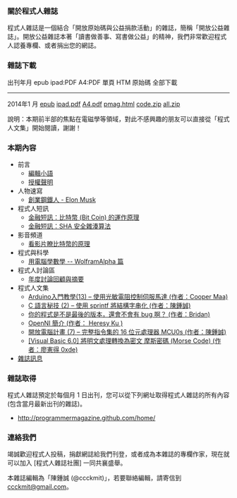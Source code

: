 ### 關於程式人雜誌

程式人雜誌是一個結合「開放原始碼與公益捐款活動」的雜誌，簡稱「開放公益雜誌」。開放公益雜誌本著「讀書做善事、寫書做公益」的精神，我們非常歡迎程式人認養專欄、或者捐出您的網誌。

### 雜誌下載

出刊年月       epub           ipad:PDF      A4:PDF     單頁 HTM     原始碼      全部下載
------------   ----------     -----------   --------   -----------  ----------  -------------
2014年1 月     [epub]         [ipad.pdf]    [A4.pdf]   [pmag.html]  [code.zip]  [all.zip]

說明：本期前半部的焦點在電磁學等領域，對此不感興趣的朋友可以直接從「程式人文集」開始閱讀，謝謝！

### 本期內容
* 前言
    * [編輯小語](editor.html)
    * [授權聲明](license.html)
* 人物速寫
    * [創業鋼鐵人 - Elon Musk](people1.html)
* 程式人短訊
    * [金融短訊：比特幣 (Bit Coin) 的運作原理](message1.html)
    * [金融短訊：SHA 安全雜湊算法](message2.html)
* 影音頻道
    * [看影片瞭比特幣的原理](video1.html)
* 程式與科學
    * [用電腦學數學 -- WolframAlpha 篇](science1.html)
* 程式人討論區
    * [年度討論回顧與摘要](discuss1.html)
* 程式人文集
    * [Arduino入門教學(13) – 使用光敏電阻控制伺服馬達 (作者：Cooper Maa)](article1.html)
    * [C 語言秘技 (2) – 使用 sprintf 將結構字串化 (作者：陳鍾誠)](article2.html)
    * [你的程式是不是最後的版本，還會不會有 bug 啊？ (作者：Bridan)](article3.html)
    * [OpenNI 簡介 (作者： Heresy Ku )](article4.html)
    * [開放電腦計畫 (7) – 完整指令集的 16 位元處理器 MCU0s (作者：陳鍾誠)](article5.html)
    * [[Visual Basic 6.0] 將明文處理轉換為密文 摩斯密碼 (Morse Code) (作者：廖憲得 0xde)](article6.html)
* [雜誌訊息](info.html)

### 雜誌取得

程式人雜誌預定於每個月 1 日出刊，您可以從下列網址取得程式人雜誌的所有內容 (包含當月最新出刊的雜誌)。

* <http://programmermagazine.github.com/home/>

### 連絡我們

竭誠歡迎程式人投稿，捐獻網誌給我們刊登，或者成為本雜誌的專欄作家，現在就可以加入 [程式人雜誌社團] 一同共襄盛舉。

本雜誌編輯為「陳鍾誠 (@ccckmit)」，若要聯絡編輯，請寄信到 <ccckmit@gmail.com>。

[epub]: ../book/A4.epub
[ipad.pdf]: ../book/ipad.pdf
[A4.pdf]: ../book/A4.pdf
[code.zip]: ../code.zip
[pmag.html]: ../book/pmag.html
[all.zip]: ../archive/gh-pages.zip

